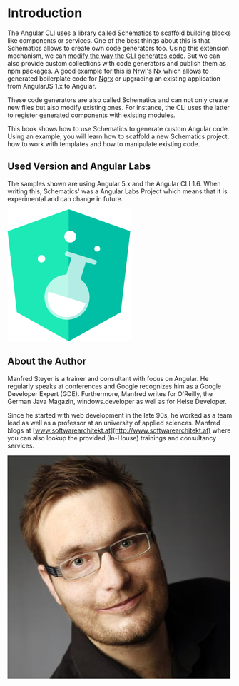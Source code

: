 # Introduction

The Angular CLI uses a library called [Schematics](https://www.npmjs.com/package/@angular-devkit/schematics) to scaffold building blocks like components or services. One of the best things about this is that Schematics allows to create own code generators too. Using this extension mechanism, we can [modify the way the CLI generates code](https://blog.angularindepth.com/creating-your-own-application-template-for-angular-cli-95e22319cc24). But we can also provide custom collections with code generators and publish them as npm packages. A good example for this is [Nrwl's Nx](https://nrwl.io/nx) which allows to generated boilerplate code for [Ngrx](https://github.com/ngrx) or upgrading an existing application from AngularJS 1.x to Angular.

These code generators are also called Schematics and can not only create new files but also modify existing ones. For instance, the CLI uses the latter to register generated components with existing modules.

This book shows how to use Schematics to generate custom Angular code. Using an example, you will learn how to scaffold a new Schematics project, how to work with templates and how to manipulate existing code.

## Used Version and Angular Labs

The samples shown are using Angular 5.x and the Angular CLI 1.6. When writing this, Schematics' was a Angular Labs Project which means that it is experimental and can change in future. 

![Angular Labs](angular-labs.png)

## About the Author

Manfred Steyer is a trainer and consultant with focus on Angular. He regularly speaks at conferences and Google recognizes him as a Google Developer Expert (GDE). Furthermore, Manfred writes for O'Reilly, the German Java Magazin, windows.developer as well as for Heise Developer. 

Since he started with web development in the late 90s, he worked as a team lead as well as a professor at an university of applied sciences. Manfred blogs at [www.softwarearchitekt.at](http://www.softwarearchitekt.at) where you can also lookup the provided (In-House) trainings and consultancy services.

![Manfred Steyer](steyer.jpg)




